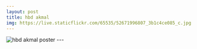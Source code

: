 ```yaml
---
layout: post
title: hbd akmal
img: https://live.staticflickr.com/65535/52671996807_3b1c4ce085_c.jpg
---
```


<img src="{{ page.img }}" alt="hbd akmal poster" class="img-fluid">
---
